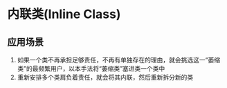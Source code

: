 # 内联类(Inline Class)

## 应用场景
1. 如果一个类不再承担足够责任，不再有单独存在的理由，就会挑选这一“萎缩类”的最频繁用户，以本手法将“萎缩类”塞进类一个类中
2. 重新安排多个类肩负着责任，就会将其内联，然后重新拆分新的类